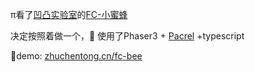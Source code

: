 π看了[凹凸实验室](https://aotu.io/)的[FC-小蜜蜂](https://aotu.io/notes/2018/01/28/galaxian/)

决定按照着做一个， 使用了Phaser3 + [Pacrel](https://parceljs.org/) +typescript

demo: [zhuchentong.cn/fc-bee](http://zhuchentong.cn/fc-bee)
